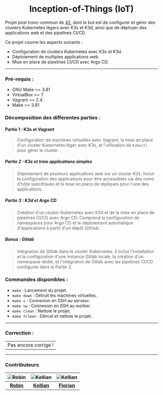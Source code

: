 <h1 align="center">Inception-of-Things (IoT)</h1>

Projet post tronc-commun de [42](https://42.fr/), dont le but est de configurer et gérer des clusters Kubernetes légers avec K3s et K3d, ainsi que de déployer des applications web et des pipelines CI/CD.

Ce projet couvre les aspects suivants :

- Configuration de clusters Kubernetes avec K3s et K3d.
- Déploiement de multiples applications web.
- Mise en place de pipelines CI/CD avec Argo CD.

---

### Pré-requis :

- GNU Make >= 3.81
- VirtualBox >= 7.
- Vagrant >= 2.4.
- Make >= 3.81.

### Décomposition des differentes parties :

#### Partie 1 : K3s et Vagrant
> Configuration de machines virtuelles avec Vagrant, la mise en place d'un cluster Kubernetes léger avec K3s, et l'utilisation de `kubectl` pour gérer le cluster.

##### Partie 2 : K3s et trois applications simples
> Déploiement de plusieurs applications web sur un cluster K3s. Inclut la configuration des applications pour être accessibles via des noms d'hôte spécifiques et la mise en place de répliques pour l'une des applications.

##### Partie 3 : K3d et Argo CD
> Création d'un cluster Kubernetes avec K3d et de la mise en place de pipelines CI/CD avec Argo CD. Comprend la configuration de namespaces pour Argo CD et le déploiement automatique d'applications à partir d'un dépôt GitHub.

##### Bonus : Gitlab
> Intégration de Gitlab dans le cluster Kubernetes. Il inclut l'installation et la configuration d'une instance Gitlab locale, la création d'un namespace dédié, et l'intégration de Gitlab avec les pipelines CI/CD configurés dans la Partie 3.

### Commandes disponibles :

- `make` : Lancement du projet.
- `make down` : Détruit les machines virtuelles.
- `make s` : Connexion en SSH au serveur.
- `make sw` : Connexion en SSH au worker.
- `make clean` : Nettoie le projet.
- `make fclean` : Détruit et nettoie le projet.

---

### Correction :

| |
| --- |
| Pas encore corrigé ! |

---

### Contributeurs

| ![Robin](https://github.com/rgeral.png?size=75) | ![Kellian](https://github.com/kbarbry.png?size=75) | ![Kellian](https://github.com/florian-a.png?size=75) |
|:-----------------------------------------------------------:|:--------------------------------------------------------:|:--------------------------------------------------------:|
| **[Robin](https://github.com/rgeral)**          | **[Kellian](https://github.com/kbarbry)**           | **[Florian](https://github.com/florian-a)**           |

